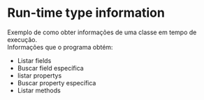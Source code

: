 # Run-time type information

Exemplo de como obter informações de uma classe em tempo de execução. <br/>
Informações que o programa obtém: 

* Listar fields
* Buscar field específica 
* listar propertys
* Buscar property específica 
* Listar methods
